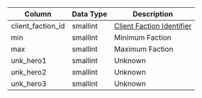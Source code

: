 | Column            | Data Type | Description                                  |
| ----------------- | --------- | -------------------------------------------- |
| client_faction_id | smallint  | [Client Faction Identifier](faction_list.md) |
| min               | smallint  | Minimum Faction                              |
| max               | smallint  | Maximum Faction                              |
| unk_hero1         | smallint  | Unknown                                      |
| unk_hero2         | smallint  | Unknown                                      |
| unk_hero3         | smallint  | Unknown                                      |